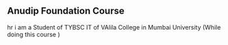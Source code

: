 ## Anudip Foundation Course
hr
i am a Student of TYBSC IT of VAlila College in Mumbai University (While doing this course )
